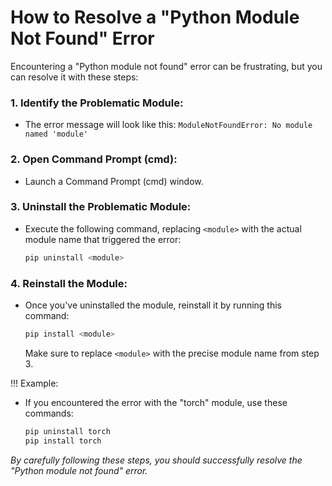 # How to Resolve a "Python Module Not Found" Error

Encountering a "Python module not found" error can be frustrating, but you can resolve it with these steps:

### 1. **Identify the Problematic Module:**

- The error message will look like this: `ModuleNotFoundError: No module named 'module'`

### 2. **Open Command Prompt (cmd):**

- Launch a Command Prompt (cmd) window.

### 3. **Uninstall the Problematic Module:**

- Execute the following command, replacing `<module>` with the actual module name that triggered the error:
  ```bash
  pip uninstall <module>
  ```

### 4. **Reinstall the Module:**

- Once you've uninstalled the module, reinstall it by running this command:
  ```bash
  pip install <module>
  ```
  Make sure to replace `<module>` with the precise module name from step 3.

!!! Example:

- If you encountered the error with the "torch" module, use these commands:
  ```bash
  pip uninstall torch
  pip install torch
  ```

_By carefully following these steps, you should successfully resolve the "Python module not found" error._
